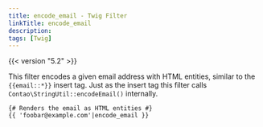 ```yaml
---
title: encode_email - Twig Filter
linkTitle: encode_email
description:
tags: [Twig]
---
```


{{< version "5.2" >}}

This filter encodes a given email address with HTML entities, similar to the `{{email::*}}` insert tag. Just as the
insert tag this filter calls `Contao\StringUtil::encodeEmail()` internally.

```twig
{# Renders the email as HTML entities #}
{{ 'foobar@example.com'|encode_email }}
```

